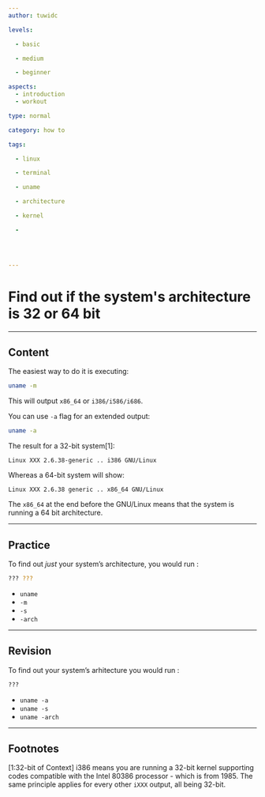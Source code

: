 ```yaml
---
author: tuwidc

levels:

  - basic

  - medium

  - beginner

aspects:
  - introduction
  - workout

type: normal

category: how to

tags:

  - linux

  - terminal

  - uname

  - architecture

  - kernel

  - 




---
```


# Find out if the system's architecture is 32 or 64 bit

---
## Content

The easiest way to do it is executing:
```bash
uname -m
```
This will output `x86_64` or `i386/i586/i686`.

You can use `-a` flag for an extended output:

```bash
uname -a
```

The result for a 32-bit system[1]:
```
Linux XXX 2.6.38-generic .. i386 GNU/Linux
```
Whereas a 64-bit system will show:
```
Linux XXX 2.6.38 generic .. x86_64 GNU/Linux
```
The `x86_64` at the end before the GNU/Linux means that the system is running a 64 bit architecture.

---
## Practice

To find out *just* your system’s architecture, you would run :
```bash
??? ???
```

* `uname`
* `-m`
* `-s`
* `-arch`

---
## Revision

To find out your system’s arhitecture you would run :
```bash
???
```

* `uname -a`
* `uname -s`
* `uname -arch`

---
## Footnotes
[1:32-bit of Context]
i386 means you are running a 32-bit kernel supporting codes compatible with the Intel 80386 processor - which is from 1985. The same principle applies for every other `iXXX` output, all being 32-bit.
 
